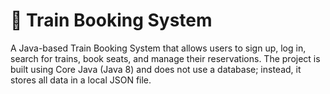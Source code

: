 <h1>🚆 Train Booking System</h1>
<p>A Java-based Train Booking System that allows users to sign up, log in, search for trains, book seats, and manage their reservations. The project is built using Core Java (Java 8) and does not use a database; instead, it stores all data in a local JSON file.</p>
